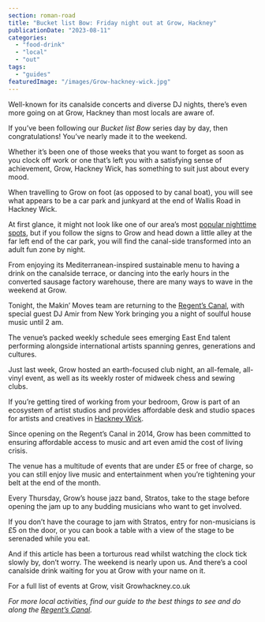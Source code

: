 ```yaml
---
section: roman-road
title: "Bucket list Bow: Friday night out at Grow, Hackney"
publicationDate: "2023-08-11"
categories: 
  - "food-drink"
  - "local"
  - "out"
tags: 
  - "guides"
featuredImage: "/images/Grow-hackney-wick.jpg"
---
```


Well-known for its canalside concerts and diverse DJ nights, there’s even more going on at Grow, Hackney than most locals are aware of.

If you’ve been following our _Bucket list Bow_ series day by day, then congratulations! You’ve nearly made it to the weekend. 

Whether it’s been one of those weeks that you want to forget as soon as you clock off work or one that’s left you with a satisfying sense of achievement, Grow, Hackney Wick, has something to suit just about every mood. 

When travelling to Grow on foot (as opposed to by canal boat), you will see what appears to be a car park and junkyard at the end of Wallis Road in Hackney Wick. 

At first glance, it might not look like one of our area’s most [popular nighttime spots](https://romanroadlondon.com/hackney-wick-bars-restaurants-raves/), but if you follow the signs to Grow and head down a little alley at the far left end of the car park, you will find the canal-side transformed into an adult fun zone by night.

From enjoying its Mediterranean-inspired sustainable menu to having a drink on the canalside terrace, or dancing into the early hours in the converted sausage factory warehouse, there are many ways to wave in the weekend at Grow. 

Tonight, the Makin’ Moves team are returning to the [Regent’s Canal](https://romanroadlondon.com/regents-canal-boat-window-photos-rose-palmer/), with special guest DJ Amir from New York bringing you a night of soulful house music until 2 am. 

The venue’s packed weekly schedule sees emerging East End talent performing alongside international artists spanning genres, generations and cultures. 

Just last week, Grow hosted an earth-focused club night, an all-female, all-vinyl event, as well as its weekly roster of midweek chess and sewing clubs. 

If you’re getting tired of working from your bedroom, Grow is part of an ecosystem of artist studios and provides affordable desk and studio spaces for artists and creatives in [Hackney Wick](https://romanroadlondon.com/hackney-wick-things-to-do/). 

Since opening on the Regent’s Canal in 2014, Grow has been committed to ensuring affordable access to music and art even amid the cost of living crisis. 

The venue has a multitude of events that are under £5 or free of charge, so you can still enjoy live music and entertainment when you’re tightening your belt at the end of the month. 

Every Thursday, Grow’s house jazz band, Stratos, take to the stage before opening the jam up to any budding musicians who want to get involved. 

If you don’t have the courage to jam with Stratos, entry for non-musicians is £5 on the door, or you can book a table with a view of the stage to be serenaded while you eat. 

And if this article has been a torturous read whilst watching the clock tick slowly by, don’t worry. The weekend is nearly upon us. And there’s a cool canalside drink waiting for you at Grow with your name on it. 

For a full list of events at Grow, visit Growhackney.co.uk 

_For more local activities, find our guide to the best things to see and do along the_ [_Regent’s Canal_](https://romanroadlondon.com/regents-canal-what-to-see-do-guide/)_._

